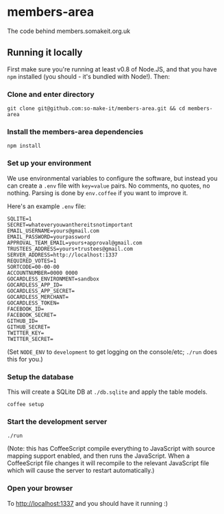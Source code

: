 members-area
============

The code behind members.somakeit.org.uk

Running it locally
------------------

First make sure you're running at least v0.8 of Node.JS, and that you
have `npm` installed (you should - it's bundled with Node!). Then:

### Clone and enter directory
`git clone git@github.com:so-make-it/members-area.git && cd members-area`

### Install the members-area dependencies
`npm install`

### Set up your environment
We use environmental variables to configure the software, but instead
you can create a `.env` file with `key=value` pairs. No comments, no
quotes, no nothing. Parsing is done by `env.coffee` if you want to
improve it.

Here's an example `.env` file:

```
SQLITE=1
SECRET=whateveryouwanthereitsnotimportant
EMAIL_USERNAME=yours@gmail.com
EMAIL_PASSWORD=yourpassword
APPROVAL_TEAM_EMAIL=yours+approval@gmail.com
TRUSTEES_ADDRESS=yours+trustees@gmail.com
SERVER_ADDRESS=http://localhost:1337
REQUIRED_VOTES=1
SORTCODE=00-00-00
ACCOUNTNUMBER=0000 0000
GOCARDLESS_ENVIRONMENT=sandbox
GOCARDLESS_APP_ID=
GOCARDLESS_APP_SECRET=
GOCARDLESS_MERCHANT=
GOCARDLESS_TOKEN=
FACEBOOK_ID=
FACEBOOK_SECRET=
GITHUB_ID=
GITHUB_SECRET=
TWITTER_KEY=
TWITTER_SECRET=
```

(Set `NODE_ENV` to `development` to get logging on the console/etc;
`./run` does this for you.)

### Setup the database

This will create a SQLite DB at `./db.sqlite` and apply the table models.

`coffee setup`

### Start the development server
`./run`

(Note: this has CoffeeScript compile everything to JavaScript with
source mapping support enabled, and then runs the JavaScript. When a
CoffeeScript file changes it will recompile to the relevant JavaScript
file which will cause the server to restart automatically.)

### Open your browser
To [http://localhost:1337](http://localhost:1337) and you should have it running :)
